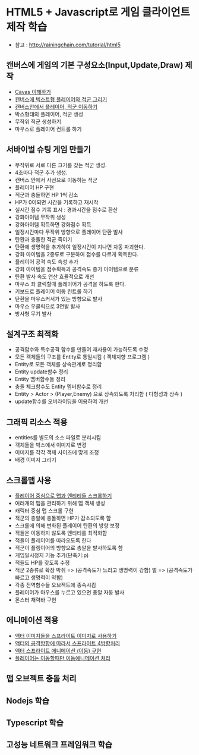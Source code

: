 # HTML5 + Javascript로 게임 클라이언트 제작 학습
- 참고 : http://rainingchain.com/tutorial/html5

## 캔버스에 게임의 기본 구성요소(Input,Update,Draw) 제작
- [Cavas 이해하기](./processes/process.01.md)
- [캔버스에 텍스트형 플레이어와 적군 그리기](../../client/assets/01-tutorial/01/index.03.html)
- [캔버스안에서 플레이어, 적군 이동하기](../../client/assets/01-tutorial/01/index.04.html)
- 박스형태의 플레이어, 적군 생성
- 무작위 적군 생성하기
- 마우스로 플레이어 컨트롤 하기

## 서바이벌 슈팅 게임 만들기
* 무작위로 서로 다른 크기를 갖는 적군 생성.
* 4초마다 적군 추가 생성.
* 캔버스 안에서 사선으로 이동하는 적군
* 플레이어 HP 구현
* 적군과 충돌하면 HP 1씩 감소
* HP가 0이되면 시간을 기록하고 재시작
* 실시간 점수 기록 표시 : 경과시간을 점수로 환산
* 강화아이템 무작위 생성
* 강화아이템 획득하면 강화점수 획득
* 일정시간마다 무작위 방향으로 플레이어 탄환 발사
* 탄환과 충돌한 적군 죽이기
* 탄환에 생명력을 추가하여 일정시간이 지나면 자동 파괴한다.
* 강화 아이템을 2종류로 구분하여 점수를 다르게 획득한다.
* 플레이어 공격 속도 속성 추가
* 강화 아이템을 점수획득과 공격속도 증가 아이템으로 분류
* 탄환 발사 속도 연산 효율적으로 개선
* 마우스 좌 클릭할때 플레이어가 공격을 하도록 한다.
* 키보드로 플레이어 이동 컨트롤 하기
* 탄환을 마우스커서가 있는 방향으로 발사
* 마우스 우클릭으로 3연발 발사
* 방사형 무기 발사

## 설계구조 최적화
- 공격함수와 특수공격 함수를 만들어 재사용이 가능하도록 수정
- 모든 객체들의 구조를 Entity로 통일시킴 ( 객체지향 프로그램 )
- Entity로 모든 객체를 상속관계로 정리함
- Entity update함수 정리
- Entity 멤버함수들 정리
- 충돌 체크함수도 Entity 멤버함수로 정리
- Entity > Actor > (Player,Enemy) 으로 상속되도록 처리함 ( 다형성과 상속 )
- update함수를 오버라이딩을 이용하여 개선

## 그래픽 리소스 적용
- entities를 별도의 소스 파일로 분리시킴
- 객체들을 박스에서 이미지로 변경
- 이미지를 각각 객체 사이즈에 맞게 조정
- 배경 이미지 그리기

## 스크롤맵 사용
- [플레이어 중심으로 맵과 엔티티들 스크롤하기](../../client/assets/01-tutorial/05/index.01.html)
- 여러개의 맵을 관리하기 위해 맵 객체 생성
- 캐릭터 중심 맵 스크롤 구현
- 적군의 총알에 충돌하면 HP가 감소되도록 함
- 스크롤에 의해 변화된 플레이어 탄환의 방향 보정
- 적들은 이동하지 않도록 엔티티를 최적화함
- 적들이 플레이어를 따라오도록 한다
- 적군이 플렝이어의 방향으로 총알을 발사하도록 함
- 게임일시정지 기능 추가(단축키:p)
- 적들도 HP를 갖도록 수정
- 적군 2종류로 확장
        박쥐 => (공격속도가 느리고 생명력이 강함)
        벌  => (공격속도가 빠르고 생명력이 약함)
- 각종 전역함수들 오브젝트에 종속시킴
- 플레이어가 마우스를 누르고 있으면 총알 자동 발사
- 몬스터 채력바 구현

## 에니메이션 적용
- [액터 이미지들을 스프라이트 이미지로 사용하기](../../client/assets/01-tutorial/06/index.01.html)
- [액터의 공격방항에 따라서 스프라이트 4방향처리](../../client/assets/01-tutorial/06/index.02.html)
- [액터 스프라이트 에니메이션 (이동) 구현](../../client/assets/01-tutorial/06/index.03.html)
- [플레이어는 이동할때만 이동에니메이션 처리](../../client/assets/01-tutorial/06/index.04.html)

## 맵 오브젝트 충돌 처리






## Nodejs 학습
## Typescript 학습
## 고성능 네트워크 프레임워크 학습


